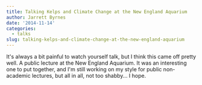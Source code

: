 ```yaml
---
title: Talking Kelps and Climate Change at the New England Aquarium
author: Jarrett Byrnes
date: '2014-11-14'
categories:
  - talks
slug: talking-kelps-and-climate-change-at-the-new-england-aquarium
---
```


It's always a bit painful to watch yourself talk, but I think this came off pretty well. A public lecture at the New England Aquarium. It was an interesting one to put together, and I'm still working on my style for public non-academic lectures, but all in all, not too shabby... I hope.
